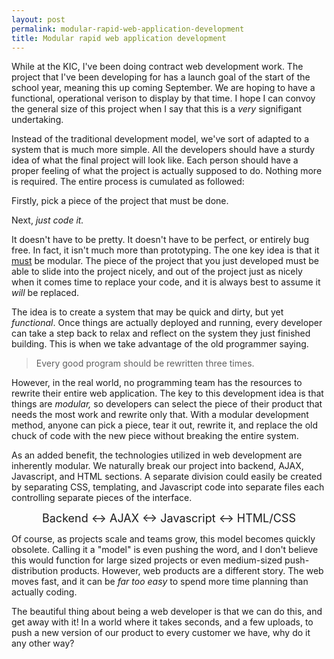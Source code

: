 ```yaml
---
layout: post
permalink: modular-rapid-web-application-development
title: Modular rapid web application development
---
```

<p>While at the KIC, I've been doing contract web development work. The project that I've been developing for has a launch goal of the start of the school year, meaning this up coming September. We are hoping to have a functional, operational verison to display by that time. I hope I can convoy the general size of this project when I say that this is a <em>very </em>signifigant undertaking.</p>
<!-- Content Breaker -->
<p>Instead of the traditional development model, we've sort of adapted to a system that is much more simple. All the developers should have a sturdy idea of what the final project will look like. Each person should have a proper feeling of what the project is actually supposed to do. Nothing more is&nbsp;required. The entire process is cumulated as followed:</p>
<p>Firstly, pick a piece of the project that must be done.</p>
<p>Next, <em>just&nbsp;code it.</em></p>
<p>It doesn't have to be pretty. It doesn't have to be perfect, or entirely bug free. In fact, it isn't much more than prototyping. The one key idea is that it <span style="text-decoration: underline;">must</span>&nbsp;be modular. The piece of the project that you just developed must be able to slide into the project nicely, and out of the project just as nicely when it comes time to replace your code, and it is always best to assume it <em>will</em> be replaced.</p>
<p>The idea is to create a system that may be quick and dirty, but yet <em>functional</em>. Once things are actually deployed and running, every developer can take a step back to relax and reflect on the system they just finished building. This is when we take advantage of the old programmer saying.</p>
<blockquote class="posterous_short_quote">
<p>Every good program should be rewritten three times.</p>
</blockquote>
<p>However, in the real world, no programming team has the resources to rewrite their entire web application. The key to this development idea is that things are <em>modular, </em>so developers can select the piece of their product that needs the most work and rewrite only that. With a modular development method, anyone can pick a piece, tear it out, rewrite it, and replace the old chuck of code with the new piece without breaking the entire system.</p>
<p>As an added benefit, the technologies utilized in web development are inherently modular. We naturally break our project into backend, AJAX, Javascript, and HTML sections. A separate division could easily be created by separating CSS, templating, and Javascript code into separate files each controlling separate pieces of the interface.</p>
<p style="text-align: center;"><span style="font-size: large;">Backend &lt;-&gt; AJAX &lt;-&gt; Javascript &lt;-&gt; HTML/CSS</span></p>
<p>Of course, as projects scale and teams grow, this model becomes quickly obsolete. Calling it a "model" is even pushing the word, and I don't believe this would function for large sized projects or even medium-sized push-distribution products. However, web products are a different story. The web moves fast, and it can be <em>far too easy</em> to spend more time planning than actually coding.</p>
<p>The beautiful thing about being a web developer is that we can do this, and get away with it! In a world where it takes seconds, and a few uploads, to push a new version of our product to every customer we have, why do it any other way?</p>
